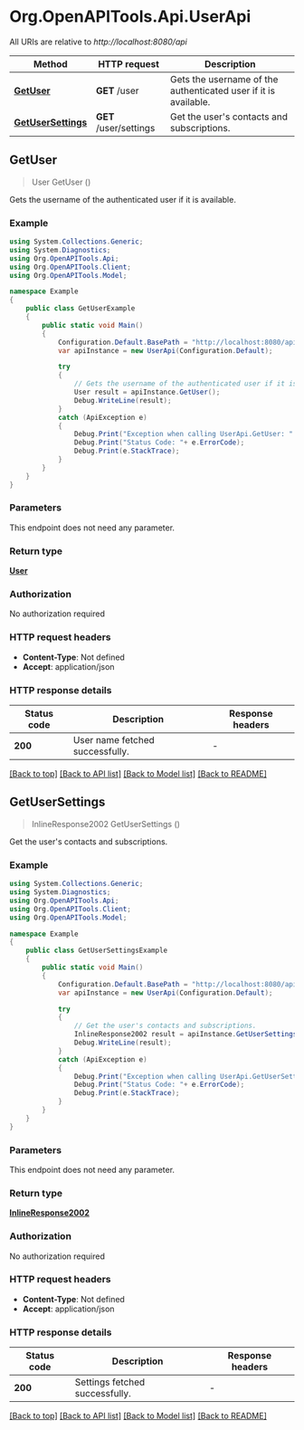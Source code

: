 # Org.OpenAPITools.Api.UserApi

All URIs are relative to *http://localhost:8080/api*

Method | HTTP request | Description
------------- | ------------- | -------------
[**GetUser**](UserApi.md#getuser) | **GET** /user | Gets the username of the authenticated user if it is available.
[**GetUserSettings**](UserApi.md#getusersettings) | **GET** /user/settings | Get the user&#39;s contacts and subscriptions.



## GetUser

> User GetUser ()

Gets the username of the authenticated user if it is available.

### Example

```csharp
using System.Collections.Generic;
using System.Diagnostics;
using Org.OpenAPITools.Api;
using Org.OpenAPITools.Client;
using Org.OpenAPITools.Model;

namespace Example
{
    public class GetUserExample
    {
        public static void Main()
        {
            Configuration.Default.BasePath = "http://localhost:8080/api";
            var apiInstance = new UserApi(Configuration.Default);

            try
            {
                // Gets the username of the authenticated user if it is available.
                User result = apiInstance.GetUser();
                Debug.WriteLine(result);
            }
            catch (ApiException e)
            {
                Debug.Print("Exception when calling UserApi.GetUser: " + e.Message );
                Debug.Print("Status Code: "+ e.ErrorCode);
                Debug.Print(e.StackTrace);
            }
        }
    }
}
```

### Parameters

This endpoint does not need any parameter.

### Return type

[**User**](User.md)

### Authorization

No authorization required

### HTTP request headers

- **Content-Type**: Not defined
- **Accept**: application/json

### HTTP response details
| Status code | Description | Response headers |
|-------------|-------------|------------------|
| **200** | User name fetched successfully. |  -  |

[[Back to top]](#)
[[Back to API list]](../README.md#documentation-for-api-endpoints)
[[Back to Model list]](../README.md#documentation-for-models)
[[Back to README]](../README.md)


## GetUserSettings

> InlineResponse2002 GetUserSettings ()

Get the user's contacts and subscriptions.

### Example

```csharp
using System.Collections.Generic;
using System.Diagnostics;
using Org.OpenAPITools.Api;
using Org.OpenAPITools.Client;
using Org.OpenAPITools.Model;

namespace Example
{
    public class GetUserSettingsExample
    {
        public static void Main()
        {
            Configuration.Default.BasePath = "http://localhost:8080/api";
            var apiInstance = new UserApi(Configuration.Default);

            try
            {
                // Get the user's contacts and subscriptions.
                InlineResponse2002 result = apiInstance.GetUserSettings();
                Debug.WriteLine(result);
            }
            catch (ApiException e)
            {
                Debug.Print("Exception when calling UserApi.GetUserSettings: " + e.Message );
                Debug.Print("Status Code: "+ e.ErrorCode);
                Debug.Print(e.StackTrace);
            }
        }
    }
}
```

### Parameters

This endpoint does not need any parameter.

### Return type

[**InlineResponse2002**](InlineResponse2002.md)

### Authorization

No authorization required

### HTTP request headers

- **Content-Type**: Not defined
- **Accept**: application/json

### HTTP response details
| Status code | Description | Response headers |
|-------------|-------------|------------------|
| **200** | Settings fetched successfully. |  -  |

[[Back to top]](#)
[[Back to API list]](../README.md#documentation-for-api-endpoints)
[[Back to Model list]](../README.md#documentation-for-models)
[[Back to README]](../README.md)

